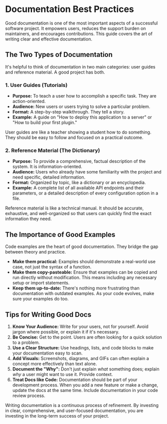 # Documentation Best Practices

Good documentation is one of the most important aspects of a successful software project. It empowers users, reduces the support burden on maintainers, and encourages contributions. This guide covers the art of writing clear and effective documentation.

## The Two Types of Documentation

It's helpful to think of documentation in two main categories: user guides and reference material. A good project has both.

### 1. User Guides (Tutorials)

- **Purpose:** To teach a user how to accomplish a specific task. They are action-oriented.
- **Audience:** New users or users trying to solve a particular problem.
- **Format:** A step-by-step walkthrough. They tell a story.
- **Example:** A guide on "How to deploy this application to a server" or "How to build your first plugin."

User guides are like a teacher showing a student how to do something. They should be easy to follow and focused on a practical outcome.

### 2. Reference Material (The Dictionary)

- **Purpose:** To provide a comprehensive, factual description of the system. It is information-oriented.
- **Audience:** Users who already have some familiarity with the project and need specific, detailed information.
- **Format:** Organized by topic, like a dictionary or an encyclopedia.
- **Example:** A complete list of all available API endpoints and their parameters, or a detailed description of every configuration option in a file.

Reference material is like a technical manual. It should be accurate, exhaustive, and well-organized so that users can quickly find the exact information they need.

## The Importance of Good Examples

Code examples are the heart of good documentation. They bridge the gap between theory and practice.

- **Make them practical:** Examples should demonstrate a real-world use case, not just the syntax of a function.
- **Make them copy-pasteable:** Ensure that examples can be copied and run directly without modification. This means including any necessary setup or import statements.
- **Keep them up-to-date:** There's nothing more frustrating than documentation with outdated examples. As your code evolves, make sure your examples do too.

## Tips for Writing Good Docs

1.  **Know Your Audience:** Write for your users, not for yourself. Avoid jargon where possible, or explain it if it's necessary.
2.  **Be Concise:** Get to the point. Users are often looking for a quick solution to a problem.
3.  **Use a Clear Structure:** Use headings, lists, and code blocks to make your documentation easy to scan.
4.  **Add Visuals:** Screenshots, diagrams, and GIFs can often explain a concept more effectively than text alone.
5.  **Document the "Why":** Don't just explain _what_ something does; explain _why_ a user might want to use it. Provide context.
6.  **Treat Docs like Code:** Documentation should be part of your development process. When you add a new feature or make a change, update the docs at the same time. Include documentation in your code review process.

Writing documentation is a continuous process of refinement. By investing in clear, comprehensive, and user-focused documentation, you are investing in the long-term success of your project.
